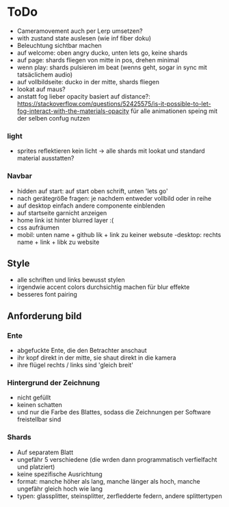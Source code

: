 # ToDo

- Cameramovement auch per Lerp umsetzen?
- with zustand state auslesen (wie inf fiber doku)
- Beleuchtung sichtbar machen
- auf welcome: oben angry ducko, unten lets go, keine shards
- auf page: shards fliegen von mitte in pos, drehen minimal
- wenn play: shards pulsieren im beat (wenns geht, sogar in sync mit tatsäclichem audio)
- auf vollbildseite: ducko in der mitte, shards fliegen
- lookat auf maus?
- anstatt fog lieber opacity basiert auf distance?: https://stackoverflow.com/questions/52425575/is-it-possible-to-let-fog-interact-with-the-materials-opacity
für alle animationen speing mit der selben confug nutzen

### light

- sprites reflektieren kein licht -> alle shards mit lookat und standard material ausstatten?

### Navbar

- hidden auf start: auf start oben schrift, unten 'lets go'
- nach gerätegröße fragen: je nachdem entweder vollbild oder in reihe
- auf desktop einfach andere componente einblenden
- auf startseite garnicht anzeigen
- home link ist hinter blurred layer :(
- css aufräumen
- mobil: unten name + github lik + link zu keiner websute
-desktop: rechts name + link + libk zu website

## Style

- alle schriften und links bewusst stylen
- irgendwie accent colors durchsichtig machen für blur effekte
- besseres font pairing

## Anforderung bild

### Ente

- abgefuckte Ente, die den Betrachter anschaut
- ihr kopf direkt in der mitte, sie shaut direkt in die kamera
- ihre flügel rechts / links sind 'gleich breit'

### Hintergrund der Zeichnung

- nicht gefüllt
- keinen schatten
- und nur die Farbe des Blattes, sodass die Zeichnungen per Software freistellbar sind

### Shards

- Auf separatem Blatt
- ungefähr 5 verschiedene (die wrden dann programmatisch verfielfacht und platziert)
- keine spezifische Ausrichtung
- format: manche höher als lang, manche länger als hoch, manche ungefähr gleich hoch wie lang
- typen: glassplitter, steinsplitter, zerfledderte federn, andere splittertypen
